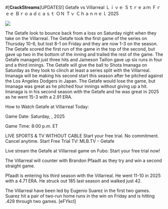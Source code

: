 #[𝐂𝐫𝐚𝐜𝐤𝐒𝐭𝐫𝐞𝐚𝐦𝐬]UPDATES!] Getafe vs Villarreal Ｌｉｖｅ Ｓｔｒｅａｍ Ｆｒｅｅ Ｂｒｏａｄｃａｓｔ ＯＮ Ｔｖ Ｃｈａｎｎｅｌ  2025  
  
  
[![](https://i.imgur.com/qSNzIqt.png)](https://movie.rssnews.media/hvQQUNb.php)  
  
The Getafe look to bounce back from a loss on Saturday night when they take on the Villarreal. The Getafe took the first game of the series on Thursday 10-6, but lost 8-1 on Friday and they are now 1-3 on the season. The Getafe scored the first run of the game in the top of the second, but gave up two in the bottom of the inning and trailed the rest of the game. The Getafe managed just three hits and Jameson Taillon gave up six runs in four and a third innings. The Getafe will give the ball to Shota Imanaga on Saturday as they look to clinch at least a series split with the Villarreal. Imanaga will be making his second start this season after he pitched against the Los Angeles Dodgers in Japan. The Getafe would lose the game, but Imanaga was great as he pitched four innings without giving up a hit. Imanaga is in his second season with the Getafe and he was great in 2025 as he went 15-3 with a 2.91 ERA.

How to Watch Getafe at Villarreal Today:

Game Date: Saturday, , 2025

Game Time: 8:00 p.m. ET

LIVE SPORTS & TV WITHOUT CABLE
Start your free trial. No commitment. Cancel anytime.
Start Free Trial
TV: MLB.TV – Getafe

Live stream the Getafe at Villarreal game on Fubo: Start your free trial now!

The Villarreal will counter with Brandon Pfaadt as they try and win a second straight game.

Pfaadt is entering his third season with the Villarreal. He went 11-10 in 2025 with a 4.71 ERA. He struck out 185 last season and walked just 42.

The Villarreal have been led by Eugenio Suarez in the first two games. Suarez hit a pair of two-run home runs in the win on Friday and is hitting .429 through two games. [eFYkcI]